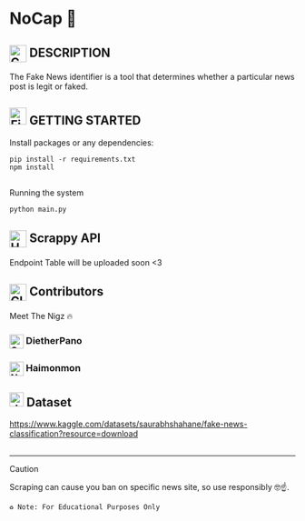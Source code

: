 # NoCap 🧢

## <img src="https://raw.githubusercontent.com/Tarikul-Islam-Anik/Animated-Fluent-Emojis/master/Emojis/Objects/Camera%20with%20Flash.png" alt="Camera with Flash" width="30" height="30" align=center /> DESCRIPTION
The Fake News identifier is a tool that determines whether a particular news post is legit or faked.

## <img src="https://raw.githubusercontent.com/Tarikul-Islam-Anik/Animated-Fluent-Emojis/master/Emojis/Travel%20and%20places/Fire.png" alt="Fire" width="30" height="30" align=center/> GETTING STARTED
Install packages or any dependencies:
```
pip install -r requirements.txt
npm install
```

##
Running the system
```python
python main.py
```

## <img src="https://raw.githubusercontent.com/Tarikul-Islam-Anik/Animated-Fluent-Emojis/master/Emojis/Travel%20and%20places/Hourglass%20Not%20Done.png" alt="Hourglass Not Done" width="30" height="30" align=center /> Scrappy API
Endpoint Table will be uploaded soon <3
##

## <img src="https://raw.githubusercontent.com/Tarikul-Islam-Anik/Animated-Fluent-Emojis/master/Emojis/Food/Clinking%20Beer%20Mugs.png" alt="Clinking Beer Mugs" width="30" height="30" align=center /> Contributors

Meet The Nigz 🔥
### <img src="https://raw.githubusercontent.com/Tarikul-Islam-Anik/Animated-Fluent-Emojis/master/Emojis/Smilies/Cowboy%20Hat%20Face.png" alt="Cowboy Hat Face" width="25" height="25" align=center /> DietherPano
### <img src="https://raw.githubusercontent.com/Tarikul-Islam-Anik/Animated-Fluent-Emojis/master/Emojis/Smilies/Nerd%20Face.png" alt="Nerd Face" width="25" height="25" align=center /> Haimonmon
##

## <img src="https://www.google.com/url?sa=i&url=https%3A%2F%2Fwww.flaticon.com%2Ffree-icon%2Fdata_17193728&psig=AOvVaw1P2lth_qe5MpgWL9BSd_y7&ust=1757750430788000&source=images&cd=vfe&opi=89978449&ved=0CBUQjRxqFwoTCPit8uLg0o8DFQAAAAAdAAAAABAE" alt="dataset" width="25" height="25" /> Dataset
https://www.kaggle.com/datasets/saurabhshahane/fake-news-classification?resource=download
##

<hr>

> [!CAUTION]
> Scraping can cause you ban on specific news site, so use responsibly 🤓☝️.
> 
> ` ♻️ Note: For Educational Purposes Only `
